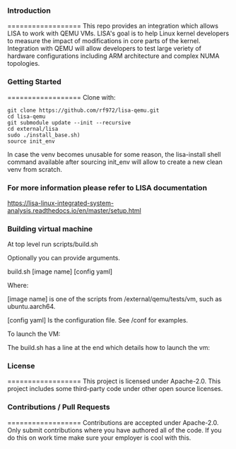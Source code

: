 ### Introduction
==================
This repo provides an integration which allows LISA to work with QEMU VMs.
LISA's goal is to help Linux kernel developers to measure the impact of modifications in core parts of the kernel.
Integration with QEMU will allow developers to test large veriety of hardware configurations including ARM architecture
and complex NUMA topologies.

### Getting Started
==================
Clone with:
```
git clone https://github.com/rf972/lisa-qemu.git
cd lisa-qemu
git submodule update --init --recursive
cd external/lisa
sudo ./install_base.sh)
source init_env
```

In case the venv becomes unusable for some reason, 
the lisa-install shell command available after sourcing init_env
will allow to create a new clean venv from scratch.

### For more information please refer to LISA documentation
https://lisa-linux-integrated-system-analysis.readthedocs.io/en/master/setup.html

### Building virtual machine
At top level run
scripts/build.sh

Optionally you can provide arguments.<P>
build.sh [image name] [config yaml]<p>
    Where:<p>
      [image name] is one of the scripts from /external/qemu/tests/vm, such as ubuntu.aarch64.<p>
      [config yaml] Is the configuration file.  See /conf for examples.<p>

To launch the VM:<p>
  The build.sh has a line at the end which details how to launch the vm:

### License
==================
This project is licensed under Apache-2.0.
This project includes some third-party code under other open source licenses.

### Contributions / Pull Requests
==================
Contributions are accepted under Apache-2.0. 
Only submit contributions where you have authored all of the code. 
If you do this on work time make sure your employer is cool with this.
